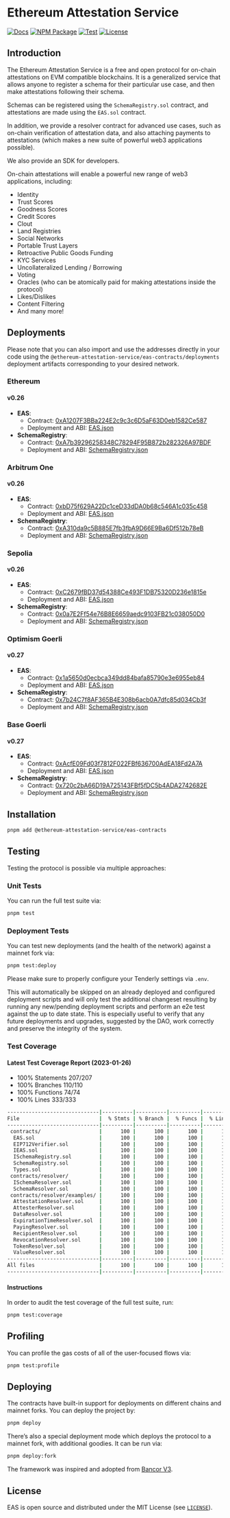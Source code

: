 # Ethereum Attestation Service

[![Docs](https://img.shields.io/badge/docs-%F0%9F%93%84-blue)](https://eas.eth.link)
[![NPM Package](https://img.shields.io/npm/v/@ethereum-attestation-service/eas-contracts.svg)](https://www.npmjs.org/package/@ethereum-attestation-service/eas-contracts)
[![Test](https://github.com/ethereum-attestation-service/eas-contracts/actions/workflows/ci.yml/badge.svg)](https://github.com/ethereum-attestation-service/eas-contracts/actions/workflows/ci.yml)
[![License](https://img.shields.io/github/license/ethereum-attestation-service/eas-contracts?style=flat-square)](https://github.com/ethereum-attestation-service/eas-contracts/blob/master/LICENSE)

## Introduction

The Ethereum Attestation Service is a free and open protocol for on-chain attestations on EVM compatible blockchains. It is a generalized service that allows anyone to register a schema for their particular use case, and then make attestations following their schema.

Schemas can be registered using the `SchemaRegistry.sol` contract, and attestations are made using the `EAS.sol` contract.

In addition, we provide a resolver contract for advanced use cases, such as on-chain verification of attestation data, and also attaching payments to attestations (which makes a new suite of powerful web3 applications possible).

We also provide an SDK for developers.

On-chain attestations will enable a powerful new range of web3 applications, including:

* Identity
* Trust Scores
* Goodness Scores
* Credit Scores
* Clout
* Land Registries
* Social Networks
* Portable Trust Layers
* Retroactive Public Goods Funding
* KYC Services
* Uncollateralized Lending / Borrowing
* Voting
* Oracles (who can be atomically paid for making attestations inside the protocol)
* Likes/Dislikes
* Content Filtering
* And many more!

## Deployments

Please note that you can also import and use the addresses directly in your code using the `@ethereum-attestation-service/eas-contracts/deployments` deployment artifacts corresponding to your desired network.

### Ethereum

#### v0.26

* **EAS**:
  * Contract: [0xA1207F3BBa224E2c9c3c6D5aF63D0eb1582Ce587](https://etherscan.io/address/0xA1207F3BBa224E2c9c3c6D5aF63D0eb1582Ce587)
  * Deployment and ABI: [EAS.json](./deployments/mainnet/EAS.json)
* **SchemaRegistry**:
  * Contract: [0xA7b39296258348C78294F95B872b282326A97BDF](https://etherscan.io/address/0xA7b39296258348C78294F95B872b282326A97BDF)
  * Deployment and ABI: [SchemaRegistry.json](./deployments/mainnet/SchemaRegistry.json)

### Arbitrum One

#### v0.26

* **EAS**:
  * Contract: [0xbD75f629A22Dc1ceD33dDA0b68c546A1c035c458](https://arbiscan.io/address/0xbD75f629A22Dc1ceD33dDA0b68c546A1c035c458)
  * Deployment and ABI: [EAS.json](./deployments/arbitrum-one/EAS.json)
* **SchemaRegistry**:
  * Contract: [0xA310da9c5B885E7fb3fbA9D66E9Ba6Df512b78eB](https://arbiscan.io/address/0xA310da9c5B885E7fb3fbA9D66E9Ba6Df512b78eB)
  * Deployment and ABI: [SchemaRegistry.json](./deployments/arbitrum-one/SchemaRegistry.json)

### Sepolia

#### v0.26

* **EAS**:
  * Contract: [0xC2679fBD37d54388Ce493F1DB75320D236e1815e](https://sepolia.etherscan.io/address/0xC2679fBD37d54388Ce493F1DB75320D236e1815e)
  * Deployment and ABI: [EAS.json](./deployments/sepolia/EAS.json)
* **SchemaRegistry**:
  * Contract: [0x0a7E2Ff54e76B8E6659aedc9103FB21c038050D0](https://sepolia.etherscan.io/address/0x0a7E2Ff54e76B8E6659aedc9103FB21c038050D0)
  * Deployment and ABI: [SchemaRegistry.json](./deployments/sepolia/SchemaRegistry.json)

### Optimism Goerli

#### v0.27

* **EAS**:
  * Contract: [0x1a5650d0ecbca349dd84bafa85790e3e6955eb84](https://goerli-optimism.etherscan.io/address/0x1a5650D0EcbCa349DD84bAFa85790E3e6955eb84)
  * Deployment and ABI: [EAS.json](./deployments/optimism-goerli/EAS.json)
* **SchemaRegistry**:
  * Contract: [0x7b24C7f8AF365B4E308b6acb0A7dfc85d034Cb3f](https://goerli-optimism.etherscan.io/address/0x7b24C7f8AF365B4E308b6acb0A7dfc85d034Cb3f)
  * Deployment and ABI: [SchemaRegistry.json](./deployments//optimism-goerli/SchemaRegistry.json)

### Base Goerli

#### v0.27

* **EAS**:
  * Contract: [0xAcfE09Fd03f7812F022FBf636700AdEA18Fd2A7A](https://goerli.basescan.org//address/0xAcfE09Fd03f7812F022FBf636700AdEA18Fd2A7A)
  * Deployment and ABI: [EAS.json](./deployments/base-goerli/EAS.json)
* **SchemaRegistry**:
  * Contract: [0x720c2bA66D19A725143FBf5fDC5b4ADA2742682E](https://goerli.basescan.org//address/0x720c2bA66D19A725143FBf5fDC5b4ADA2742682E)
  * Deployment and ABI: [SchemaRegistry.json](./deployments//base-goerli/SchemaRegistry.json)

## Installation

```sh
pnpm add @ethereum-attestation-service/eas-contracts
```

## Testing

Testing the protocol is possible via multiple approaches:

### Unit Tests

You can run the full test suite via:

```sh
pnpm test
```

### Deployment Tests

You can test new deployments (and the health of the network) against a mainnet fork via:

```sh
pnpm test:deploy
```

Please make sure to properly configure your Tenderly settings via `.env`.

This will automatically be skipped on an already deployed and configured deployment scripts and will only test the additional changeset resulting by running any new/pending deployment scripts and perform an e2e test against the up to date state. This is especially useful to verify that any future deployments and upgrades, suggested by the DAO, work correctly and preserve the integrity of the system.

### Test Coverage

#### Latest Test Coverage Report (2023-01-26)

* 100% Statements 207/207
* 100% Branches 110/110
* 100% Functions 74/74
* 100% Lines 333/333

```sh
------------------------------|----------|----------|----------|----------|----------------|
File                          |  % Stmts | % Branch |  % Funcs |  % Lines |Uncovered Lines |
------------------------------|----------|----------|----------|----------|----------------|
 contracts/                   |      100 |      100 |      100 |      100 |                |
  EAS.sol                     |      100 |      100 |      100 |      100 |                |
  EIP712Verifier.sol          |      100 |      100 |      100 |      100 |                |
  IEAS.sol                    |      100 |      100 |      100 |      100 |                |
  ISchemaRegistry.sol         |      100 |      100 |      100 |      100 |                |
  SchemaRegistry.sol          |      100 |      100 |      100 |      100 |                |
  Types.sol                   |      100 |      100 |      100 |      100 |                |
 contracts/resolver/          |      100 |      100 |      100 |      100 |                |
  ISchemaResolver.sol         |      100 |      100 |      100 |      100 |                |
  SchemaResolver.sol          |      100 |      100 |      100 |      100 |                |
 contracts/resolver/examples/ |      100 |      100 |      100 |      100 |                |
  AttestationResolver.sol     |      100 |      100 |      100 |      100 |                |
  AttesterResolver.sol        |      100 |      100 |      100 |      100 |                |
  DataResolver.sol            |      100 |      100 |      100 |      100 |                |
  ExpirationTimeResolver.sol  |      100 |      100 |      100 |      100 |                |
  PayingResolver.sol          |      100 |      100 |      100 |      100 |                |
  RecipientResolver.sol       |      100 |      100 |      100 |      100 |                |
  RevocationResolver.sol      |      100 |      100 |      100 |      100 |                |
  TokenResolver.sol           |      100 |      100 |      100 |      100 |                |
  ValueResolver.sol           |      100 |      100 |      100 |      100 |                |
------------------------------|----------|----------|----------|----------|----------------|
All files                     |      100 |      100 |      100 |      100 |                |
------------------------------|----------|----------|----------|----------|----------------|
```

#### Instructions

In order to audit the test coverage of the full test suite, run:

```sh
pnpm test:coverage
```

## Profiling

You can profile the gas costs of all of the user-focused flows via:

```sh
pnpm test:profile
```

## Deploying

The contracts have built-in support for deployments on different chains and mainnet forks. You can deploy the project by:

```sh
pnpm deploy
```

There’s also a special deployment mode which deploys the protocol to a mainnet fork, with additional goodies. It can be run via:

```sh
pnpm deploy:fork
```

The framework was inspired and adopted from [Bancor V3](https://github.com/bancorprotocol/contracts-v3).

## License

EAS is open source and distributed under the MIT License (see [`LICENSE`](./LICENSE)).
